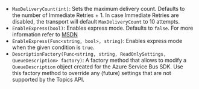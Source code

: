  * `MaxDeliveryCount(int)`: Sets the maximum delivery count. Defaults to the number of Immediate Retries + 1. In case Immediate Retries are disabled, the transport will default `MaxDeliveryCount` to 10 attempts.
 * `EnableExpress(bool)`: Enables express mode. Defaults to `false`. For more information refer to [MSDN](https://docs.microsoft.com/en-us/dotnet/api/microsoft.servicebus.messaging.queuedescription#Microsoft_ServiceBus_Messaging_QueueDescription_EnableExpress)
 * `EnableExpress(Func<string, bool>, string)`: Enables express mode when the given condition is `true`.
 * `DescriptionFactory(Func<string, string, ReadOnlySettings, QueueDescription> factory)`: A factory method that allows to modify a `QueueDescription` object created for the Azure Service Bus SDK. Use this factory method to override any (future) settings that are not supported by the Topics API.
